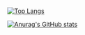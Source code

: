 ###
[![Top Langs](https://github-readme-stats.vercel.app/api/top-langs/?username=SQc04)](https://github.com/anuraghazra/github-readme-stats)

[![Anurag's GitHub stats](https://github-readme-stats.vercel.app/api?username=SQc04)](https://github.com/anuraghazra/github-readme-stats)

<!--
**SQc04/SQc04** is a ✨ _special_ ✨ repository because its `README.md` (this file) appears on your GitHub profile.

Here are some ideas to get you started:

- 🔭 I’m currently working on ...
- 🌱 I’m currently learning ...
- 👯 I’m looking to collaborate on ...
- 🤔 I’m looking for help with ...
- 💬 Ask me about ...
- 📫 How to reach me: ...
- 😄 Pronouns: ...
- ⚡ Fun fact: ...
-->
